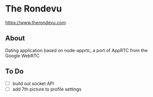 # The Rondevu

 https://www.therondevu.com

## About
Dating application based on node-apprtc, a port of AppRTC from the Google WebRTC

## To Do

- [ ] build out socket API
- [ ] add 7th picture to profile settings
